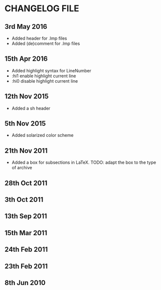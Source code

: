 CHANGELOG FILE
==============

3rd May 2016
------------
- Added header for .lmp files
- Added (de)comment for .lmp files

15th Apr 2016
-------------
- Added highlight syntax for LineNumber
- :hi1 enable  highlight current line
- :hi0 disable highlight current line
 
12th Nov 2015
-------------
- Added a sh header 

5th Nov 2015
------------
- Added solarized color scheme

21th Nov 2011
-------------
- Added a box for subsections in LaTeX. TODO: adapt the box to the type of archive

28th Oct 2011
-------------

 3th Oct 2011
-------------

13th Sep 2011
-------------

15th Mar 2011
-------------

24th Feb 2011
-------------

23th Feb 2011
-------------

 8th Jun 2010
-------------

